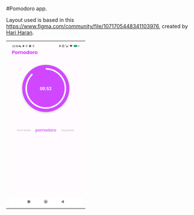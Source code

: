 #Pomodoro app.

Layout used is based in this https://www.figma.com/community/file/1071705448341103976, created by [Hari Haran](https://www.figma.com/@hariharan07).

<table>
  <tr>
    <td>
      <img src="app2.png" width="200"/>
    </td>
  </tr>
</table>
